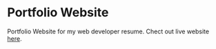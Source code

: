 # Portfolio Website

Portfolio Website for my web developer resume. Chect out live website [here](https://github.com/facebook/create-react-app).
